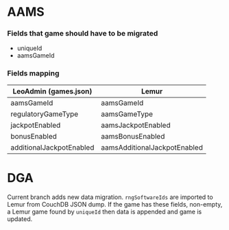 # AAMS
### Fields that game should have to be migrated
- uniqueId
- aamsGameId

### Fields mapping

| LeoAdmin (games.json)    | Lemur                        |
|--------------------------|------------------------------|
| aamsGameId               | aamsGameId                   |
| regulatoryGameType       | aamsGameType                 |
| jackpotEnabled           | aamsJackpotEnabled           |
| bonusEnabled             | aamsBonusEnabled             |
| additionalJackpotEnabled | aamsAdditionalJackpotEnabled |

# DGA
Current branch adds new data migration. 
`rngSoftwareIds` are imported to Lemur from CouchDB JSON dump.
If the game has these fields, non-empty, a Lemur game found by `uniqueId` then data is appended and game is updated.